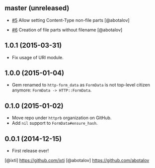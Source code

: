 ## master (unreleased)

* [#5](https://github.com/httprb/form_data.rb/issues/5)
  Allow setting Content-Type non-file parts 
  [@abotalov]
  
* [#6](https://github.com/httprb/form_data.rb/issues/6)
  Creation of file parts without filename
  [@abotalov]


## 1.0.1 (2015-03-31)

* Fix usage of URI module.


## 1.0.0 (2015-01-04)

* Gem renamed to `http-form_data` as `FormData` is not top-level citizen
  anymore: `FormData -> HTTP::FormData`.


## 0.1.0 (2015-01-02)

* Move repo under `httprb` organization on GitHub.
* Add `nil` support to `FormData#ensure_hash`.


## 0.0.1 (2014-12-15)

* First release ever!

[@ixti] https://github.com/ixti
[@abotalov] https://github.com/abotalov
